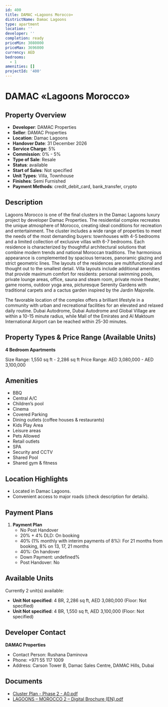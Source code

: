 ```yaml
---
id: 400
title: DAMAC «Lagoons Morocco»
districtName: Damac Lagoons
type: apartment
location: ''
developer: ''
completion: ready
priceMin: 3080000
priceMax: 3696000
currency: AED
bedrooms:
  - 1
amenities: []
projectId: '400'
---
```


# DAMAC «Lagoons Morocco»

## Property Overview
- **Developer**: DAMAC Properties
- **Seller**: DAMAC Properties
- **Location**: Damac Lagoons
- **Handover Date**: 31 December 2026
- **Service Charge**: 5%
- **Commission**: 0% - 5%
- **Type of Sale**: Resale
- **Status**: available
- **Start of Sales**: Not specified
- **Unit Types**: Villa, Townhouse
- **Finishes**: Semi Furnished
- **Payment Methods**: credit_debit_card, bank_transfer, crypto

## Description
Lagoons Morocco is one of the final clusters in the Damac Lagoons luxury project by developer Damac Properties. The residential complex recreates the unique atmosphere of Morocco, creating ideal conditions for recreation and entertainment.  The cluster includes a wide range of properties to meet the needs of the most demanding buyers: townhouses with 4-5 bedrooms and a limited collection of exclusive villas with 6-7 bedrooms.  Each residence is characterized by thoughtful architectural solutions that combine modern trends and national Moroccan traditions. The harmonious appearance is complemented by spacious terraces, panoramic glazing and strict geometric lines. The layouts of the residences are multifunctional and thought out to the smallest detail. Villa layouts include additional amenities that provide maximum comfort for residents: personal swimming pools, private lounge areas, office, sauna and steam room, private movie theater, game rooms, outdoor yoga area, picturesque Serenity Gardens with traditional carpets and a cactus garden inspired by the Jardin Majorelle.

The favorable location of the complex offers a brilliant lifestyle in a community with urban and recreational facilities for an elevated and relaxed daily routine. Dubai Autodrome, Dubai Autodrome and Global Village are within a 10-15 minute radius, while Mall of the Emirates and Al Maktoum International Airport can be reached within 25-30 minutes.

## Property Types & Price Range (Available Units)
**4 Bedroom Apartments**

Size Range: 1,550 sq ft - 2,286 sq ft
Price Range: AED 3,080,000 - AED 3,100,000

## Amenities
- BBQ
- Central A/C
- Children’s pool
- Cinema
- Covered Parking
- Dining outlets  (coffee houses & restaurants)
- Kids Play Area
- Leisure areas
- Pets Allowed
- Retail outlets
- SPA
- Security and CCTV
- Shared Pool
- Shared gym & fitness

## Location Highlights
- Located in Damac Lagoons.
- Convenient access to major roads (check description for details).

## Payment Plans
1. **Payment Plan**
   - No Post Handover
   - 20% + 4% DLD: On booking
   - 40% (1% monthly with interim payments of 8%): For 21 months from booking, 8% on 13, 17, 21 months
   - 40%: On handover
   - Down Payment: undefined%
   - Post Handover: No

## Available Units
Currently 2 unit(s) available:
- **Unit Not specified**: 4 BR, 2,286 sq ft, AED 3,080,000 (Floor: Not specified)
- **Unit Not specified**: 4 BR, 1,550 sq ft, AED 3,100,000 (Floor: Not specified)

## Developer Contact
**DAMAC Properties**
- Contact Person: Rushana Daminova
- Phone: +971 55 117 1009
- Address: Carson Tower B, Damac Sales Centre, DAMAC Hills, Dubai

## Documents
- [Cluster Plan - Phase 2 - A0.pdf](https://cdn.geniemap.net/2023/08/31/nIMqO9S1fY9TMUwBQLrMDHijpiioJAMvJSe06lxW.pdf)
- [LAGOONS – MOROCCO 2 – Digital Brochure (EN).pdf](https://cdn.geniemap.net/2023/08/31/FfoqVhVxmaNrr1MzLyTnNV9EqRNZrBkrorGUrF1f.pdf)
